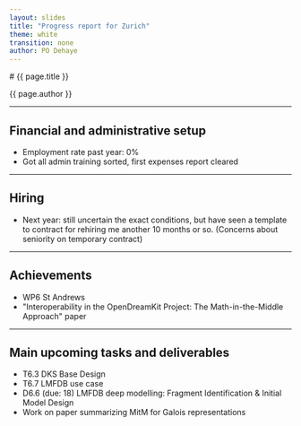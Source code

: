 ```yaml
---
layout: slides
title: "Progress report for Zurich"
theme: white
transition: none
author: PO Dehaye
---
```


<section data-markdown data-separator="^---\n" data-separator-vertical="^--\n">
# {{ page.title }}

{{ page.author }}

---

## Financial and administrative setup

- Employment rate past year:     0%
- Got all admin training sorted, first expenses report cleared

---
## Hiring

- Next year: still uncertain the exact conditions, but have seen a template to contract for rehiring me another 10 months or so. (Concerns about seniority on temporary contract)

---
## Achievements

- WP6 St Andrews
- "Interoperability in the OpenDreamKit Project: The Math-in-the-Middle Approach" paper

---
## Main upcoming tasks and deliverables
- T6.3 DKS Base Design
- T6.7 LMFDB use case 
- D6.6 (due: 18) LMFDB deep modelling: Fragment Identification & Initial Model
Design
- Work on paper summarizing MitM for Galois representations

</section>
